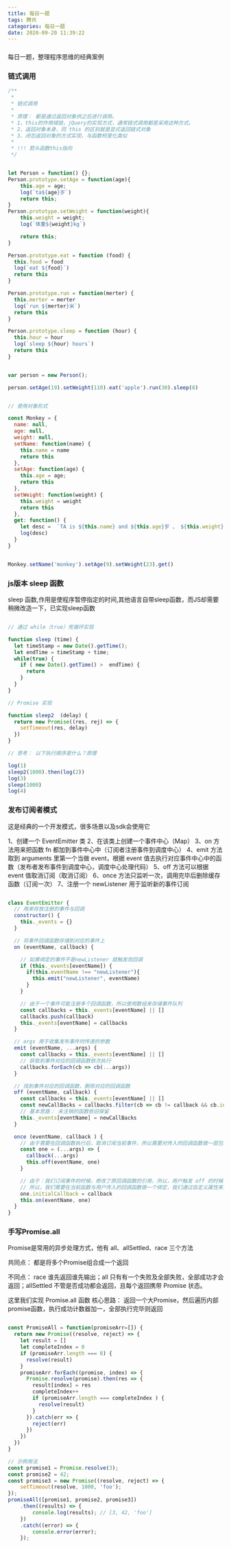 ```yaml
---
title: 每日一题
tags: 腾讯
categories: 每日一题
date: 2020-09-20 11:39:22
---
```


### 
每日一题，整理程序思维的经典案例


### 链式调用

```js
/**
 * 
 * 链式调用
 * 
 * 原理： 都是通过返回对象供之后进行调用。  
 * 1、this的作用域链，jQuery的实现方式，通常链式调用都是采用这种方式。
 * 2、返回对象本身，同 this 的区别就是显式返回链式对象
 * 3、闭包返回对象的方式实现，与函数柯里化类似
 * 
 * !!! 箭头函数this指向
 */


let Person = function() {};
Person.prototype.setAge = function(age){
    this.age = age; 
    log(`ta${age}岁`)
    return this;
}
Person.prototype.setWeight = function(weight){
    this.weight = weight; 
    log(`体重${weight}kg`)

    return this;
}

Person.prototype.eat = function (food) {
  this.food = food
  log(`eat ${food}`)
  return this 
}

Person.prototype.run = function(merter) {
  this.merter = merter
  log(`run ${merter}米`)
  return this 
}

Person.prototype.sleep = function (hour) {
  this.hour = hour
  log(`sleep ${hour} hours`)
  return this 
}


var person = new Person();

person.setAge(19).setWeight(110).eat('apple').run(30).sleep(8)


// 使用对象形式

const Monkey = {
  name: null,
  age: null,
  weight: null,
  setName: function(name) {
    this.name = name
    return this 
  },
  setAge: function(age) {
    this.age = age;
    return this 
  },
  setWeight: function(weight) {
    this.weight = weight
    return this 
  },
  get: function() {
    let desc =  `TA is ${this.name} and ${this.age}岁 、 ${this.weight}kg`
    log(desc)
  }
}


Monkey.setName('monkey').setAge(9).setWeight(23).get()

```

### js版本 sleep 函数

sleep 函数,作用是使程序暂停指定的时间,其他语言自带sleep函数，而JS却需要稍微改造一下，已实现sleep函数

```js

// 通过 while（true）死循环实现

function sleep (time) {
  let timeStamp = new Date().getTime();
  let endTime = timeStamp + time;
  while(true) {
    if ( new Date().getTime() >  endTime) {
      return 
    }
  }
}

// Promise 实现

function sleep2  (delay) {
  return new Promise((res, rej) => {
    setTimeout(res, delay)
  })
}

// 思考： 以下执行顺序是什么？原理

log(1)
sleep2(1000).then(log(2))
log(3)
sleep(1000)
log(4)


```


### 发布订阅者模式

这是经典的一个开发模式，很多场景以及sdk会使用它

1、创建一个 EventEmitter 类
2、在该类上创建一个事件中心（Map）
3、on 方法用来把函数 fn 都加到事件中心中（订阅者注册事件到调度中心）
4、emit 方法取到 arguments 里第一个当做 event，根据 event 值去执行对应事件中心中的函数（发布者发布事件到调度中心，调度中心处理代码）
5、off 方法可以根据 event 值取消订阅（取消订阅）
6、once 方法只监听一次，调用完毕后删除缓存函数（订阅一次）
7、注册一个 newListener 用于监听新的事件订阅

```js

class EventEmitter {
  // 用来存放注册的事件与回调
  constructor() {
    this._events = {}
  }

  // 将事件回调函数存储到对应的事件上
  on (eventName, callback) {

    // 如果绑定的事件不是newListener 就触发改回调
    if (this._events[eventName]) {
      if(this.eventName !== "newListener"){
        this.emit("newListener", eventName)
      }
    }

    // 由于一个事件可能注册多个回调函数，所以使用数组来存储事件队列
    const callbacks = this._events[eventName] || []
    callbacks.push(callback)
    this._events[eventName] = callbacks
  }

  // args 用于收集发布事件时传递的参数
  emit (eventName, ...args) {
    const callbacks = this._events[eventName] || []
    // 获取到事件对应的回调函数依次执行
    callbacks.forEach(cb => cb(...args))
  }

  // 找到事件对应的回调函数，删除对应的回调函数 
  off (eventName, callback) {
    const callbacks = this._events[eventName] || []
    const newCallBacks = callbacks.filter(cb => cb != callback && cb.initialCallback != callback )
    // 基本思路： 未注销的函数依旧保留
    this._events[eventName] = newCallBacks
  }

  once (eventName, callback ) {
    // 由于需要在回调函数执行后，取消订阅当前事件，所以需要对传入的回调函数做一层包装,然后绑定包装后的函数
    const one = (...args) => {
      callback(...args)
      this.off(eventName, one)
    }

    // 由于：我们订阅事件的时候，修改了原回调函数的引用，所以，用户触发 off 的时候不能找到对应的回调函数
    // 所以，我们需要在当前函数与用户传入的回调函数做一个绑定，我们通过自定义属性来实现
    one.initialCallback = callback
    this.on(eventName, one)
  }
}


```


### 手写Promise.all

Promise是常用的异步处理方式，他有 all、allSettled、race 三个方法

共同点： 都是将多个Promise组合成一个返回

不同点： race 谁先返回谁先输出；all 只有有一个失败及全部失败，全部成功才会返回；allSettled 不管是否成功都会返回，且每个返回携带 Promise 状态。

这里我们实现 Promise.all 函数
核心思路： 返回一个大Promise，然后遍历内部promise函数，执行成功计数器加一，全部执行完毕则返回


```js 

const PromiseAll = function(promiseArr=[]) {
  return new Promise((resolve, reject) => {
    let result = []
    let completeIndex = 0
    if (promiseArr.length === 0) {
      resolve(result)
    }
    promiseArr.forEach((promise, index) => {
      Promise.resolve(promise).then(res => {
        result[index] = res
        completeIndex++
        if (promiseArr.length === completeIndex ) {
          resolve(result)
        }
      }).catch(err => {
        reject(err)
      })
    })
  })
}

// 示例用法
const promise1 = Promise.resolve(3);
const promise2 = 42;
const promise3 = new Promise((resolve, reject) => {
    setTimeout(resolve, 1000, 'foo');
});
promiseAll([promise1, promise2, promise3])
    .then((results) => {
        console.log(results); // [3, 42, 'foo']
    })
    .catch((error) => {
        console.error(error);
    });


```

